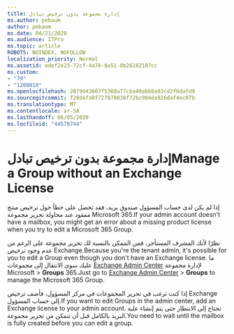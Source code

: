 ```yaml
---
title: إدارة مجموعة بدون ترخيص تبادل
ms.author: pebaum
author: pebaum
ms.date: 04/21/2020
ms.audience: ITPro
ms.topic: article
ROBOTS: NOINDEX, NOFOLLOW
localization_priority: Normal
ms.assetid: edef2e23-72cf-4a76-8a51-0b26182187cc
ms.custom:
- "79"
- "1200018"
ms.openlocfilehash: 2079d43667f5368a77cba40a6b8a93cd2f6dafd9
ms.sourcegitcommit: f28dafa0f727870038f72bc904da926daf4ec07b
ms.translationtype: MT
ms.contentlocale: ar-SA
ms.lasthandoff: 06/05/2020
ms.locfileid: "44579744"
---
```

# <a name="manage-a-group-without-an-exchange-license"></a><span data-ttu-id="0c20f-102">إدارة مجموعة بدون ترخيص تبادل</span><span class="sxs-lookup"><span data-stu-id="0c20f-102">Manage a Group without an Exchange License</span></span>

<span data-ttu-id="0c20f-103">إذا لم يكن لدى حساب المسؤول صندوق بريد، فقد تحصل على خطأ حول ترخيص منتج مفقود عند محاولة تحرير مجموعة Microsoft 365.</span><span class="sxs-lookup"><span data-stu-id="0c20f-103">If your admin account doesn't have a mailbox, you might get an error about a missing product license when you try to edit a Microsoft 365 Group.</span></span>
  
<span data-ttu-id="0c20f-104">نظرًا لأنك المشرف المستأجر، فمن الممكن بالنسبة لك تحرير مجموعة على الرغم من عدم وجود ترخيص Exchange.</span><span class="sxs-lookup"><span data-stu-id="0c20f-104">Because you're the tenant admin, it's possible for you to edit a Group even though you don't have an Exchange license.</span></span> <span data-ttu-id="0c20f-105">ما عليك سوى الانتقال إلى مجموعات [Exchange Admin Center](https://outlook.office365.com/ecp.aspx) لإدارة مجموعة Microsoft \> **Groups** 365.</span><span class="sxs-lookup"><span data-stu-id="0c20f-105">Just go to [Exchange Admin Center](https://outlook.office365.com/ecp.aspx) \> **Groups** to manage the Microsoft 365 Group.</span></span>
  
<span data-ttu-id="0c20f-106">إذا كنت ترغب في تحرير المجموعات في مركز المسؤول، فأضف ترخيص Exchange إلى حساب المسؤول.</span><span class="sxs-lookup"><span data-stu-id="0c20f-106">If you want to edit Groups in the admin center, add an Exchange license to your admin account.</span></span> <span data-ttu-id="0c20f-107">تحتاج إلى الانتظار حتى يتم إنشاء علبة البريد بالكامل قبل أن تتمكن من تحرير مجموعة.</span><span class="sxs-lookup"><span data-stu-id="0c20f-107">You need to wait until the mailbox is fully created before you can edit a group.</span></span>
  